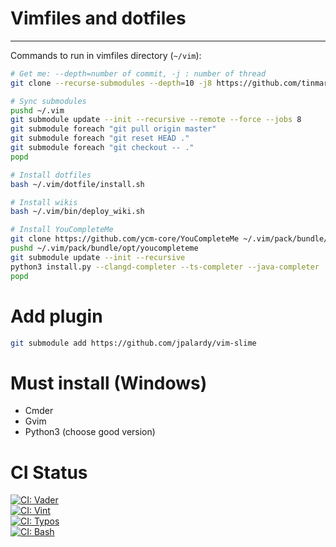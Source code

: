 # Vimfiles and dotfiles

---

Commands to run in vimfiles directory (`~/vim`):

```sh
# Get me: --depth=number of commit, -j : number of thread
git clone --recurse-submodules --depth=10 -j8 https://github.com/tinmarino/vimfiles ~/.vim

# Sync submodules
pushd ~/.vim
git submodule update --init --recursive --remote --force --jobs 8
git submodule foreach "git pull origin master"
git submodule foreach "git reset HEAD ."
git submodule foreach "git checkout -- ."
popd

# Install dotfiles
bash ~/.vim/dotfile/install.sh

# Install wikis
bash ~/.vim/bin/deploy_wiki.sh

# Install YouCompleteMe
git clone https://github.com/ycm-core/YouCompleteMe ~/.vim/pack/bundle/opt/youcompleteme
pushd ~/.vim/pack/bundle/opt/youcompleteme
git submodule update --init --recursive
python3 install.py --clangd-completer --ts-completer --java-completer
popd
```

# Add plugin

```bash
git submodule add https://github.com/jpalardy/vim-slime
```


# Must install (Windows)

* Cmder
* Gvim
* Python3 (choose good version)

# CI Status


[![CI: Vader](https://github.com/tinmarino/vimfiles/workflows/Vader/badge.svg)](https://github.com/tinmarino/vimfiles/actions)<br/>
[![CI: Vint](https://github.com/tinmarino/vimfiles/workflows/Vint/badge.svg)](https://github.com/tinmarino/vimfiles/actions)<br/>
[![CI: Typos](https://github.com/tinmarino/vimfiles/workflows/Typos/badge.svg)](https://github.com/tinmarino/vimfiles/actions)<br/>
[![CI: Bash](https://github.com/tinmarino/vimfiles/workflows/Bash/badge.svg)](https://github.com/tinmarino/vimfiles/actions)<br/>

